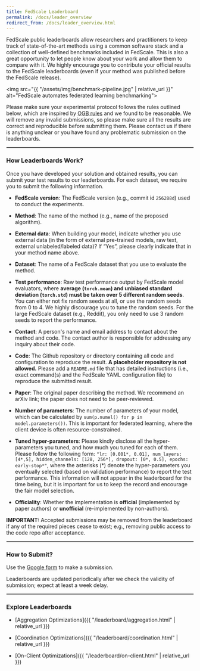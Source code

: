 ```yaml
---
title: FedScale Leaderboard
permalink: /docs/leader_overview
redirect_from: /docs/leader_overview.html
---
```


FedScale public leaderboards allow researchers and practitioners to keep track of state-of-the-art methods using a common software stack and a collection of well-defined benchmarks included in FedScale.
This is also a great opportunity to let people know about your work and allow them to compare with it.
We highly encourage you to contribute your official results to the FedScale leaderboards (even if your method was published before the FedScale release). 

<img src="{{ "/assets/img/benchmark-pipeline.jpg" | relative_url }}" alt="FedScale automates federated learning benchmarking">

Please make sure your experimental protocol follows the rules outlined below, which are inspired by [OGB rules](https://ogb.stanford.edu/docs/leader_overview/) and we found to be reasonable.
We will remove any invalid submissions, so please make sure all the results are correct and reproducible before submitting them. 
Please contact us if there is anything unclear or you have found any problematic submission on the leaderboards. 

<hr style="border:.8px solid silver">

### How Leaderboards Work?
Once you have developed your solution and obtained results, you can submit your test results to our leaderboards. 
For each dataset, we require you to submit the following information.

- **FedScale version**: The FedScale version (e.g., commit id ```256288d```) used to conduct the experiments. 

- **Method**: The name of the method (e.g., name of the proposed algorithm). 

- **External data**: When building your model, indicate whether you use external data (in the form of external pre-trained models, raw text, external unlabeled/labeled data)? If “Yes”, please clearly indicate that in your method name above.

- **Dataset**: The name of a FedScale dataset that you use to evaluate the method.

- **Test performance**: Raw test performance output by FedScale model evaluators, where **average (```torch.mean```) and unbiased standard deviation (```torch.std```) must be taken over 5 different random seeds**. 
You can either not fix random seeds at all, or use the random seeds from 0 to 4. 
We highly discourage you to tune the random seeds. 
For the large FedScale dataset (e.g., Reddit), you only need to use 3 random seeds to report the performance.

- **Contact**: A person's name and email address to contact about the method and code.
The contact author is responsible for addressing any inquiry about their code. 

- **Code**: The Github repository or directory containing all code and configuration to reproduce the result. **A placeholder repository is not allowed.** 
Please add a ```README.md``` file that has detailed instructions (i.e., exact command(s) and the FedScale YAML configuration file) to reproduce the submitted result. 
<!-- A good example is [this](). -->
	
- **Paper**: The original paper describing the method. We recommend an arXiv link; the paper does not need to be peer-reviewed. 

- **Number of parameters**: The number of parameters of your model, which can be calculated by ```sum(p.numel() for p in model.parameters())```. 
This is important for federated learning, where the client device is often resource-constrained.

- **Tuned hyper-parameters**: Please kindly disclose all the hyper-parameters you tuned, and how much you tuned for each of them. 
Please follow the following form: ```"lr: [0.001*, 0.01], num_layers: [4*,5], hidden_channels: [128, 256*], dropout: [0*, 0.5], epochs: early-stop*"```, where the asterisks (*) denote the hyper-parameters you eventually selected (based on validation performance) to report the test performance. 
This information will not appear in the leaderboard for the time being, but it is important for us to keep the record and encourage the fair model selection.

- **Officiality**: Whether the implementation is **official** (implemented by paper authors) or **unofficial** (re-implemented by non-authors).

<!-- 
**To contributors who re-implement existing methods**: Even if you are not the original authors, we still encourage you to contribute your unofficial result to the leaderboards. 
This would be valuable especially when your own implementation of existing methods achieve significantly better performance than the official counterpart (e.g., by running for longer epochs, or by tuning hyper-parameters more carefully). 
Simple tricks can sometimes make methods significantly better! 
If your submission is a non-trivial extension of an exiting method, we encourage you to make it an official submission and write an original technical report. 
Otherwise, please explicitly mention the extension both in the method name and Github README.
 -->

**IMPORTANT:** Accepted submissions may be removed from the leaderboard if any of the required pieces cease to exist; e.g., removing public access to the code repo after acceptance.

<hr style="border:.8px solid silver">

### How to Submit?

Use the [Google form](https://forms.gle/fkxun8X1eX3pGLaW8) to make a submission.

Leaderboards are updated periodically after we check the validity of submission; expect at least a week delay.

<hr style="border:.8px solid silver">

### Explore Leaderboards

- [Aggregation Optimizations]({{ "/leaderboard/aggregation.html"  | relative_url }})

- [Coordination Optimizations]({{ "/leaderboard/coordination.html"  | relative_url }})

- [On-Client Optimizations]({{ "/leaderboard/on-client.html"  | relative_url }})
